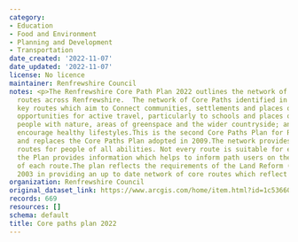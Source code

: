 ```yaml
---
category:
- Education
- Food and Environment
- Planning and Development
- Transportation
date_created: '2022-11-07'
date_updated: '2022-11-07'
license: No licence
maintainer: Renfrewshire Council
notes: <p>The Renfrewshire Core Path Plan 2022 outlines the network of key access
  routes across Renfrewshire.  The network of Core Paths identified in the Plan reflect
  key routes which aim to Connect communities, settlements and places of interest;Provide
  opportunities for active travel, particularly to schools and places of work;Connect
  people with nature, areas of greenspace and the wider countryside; andPromote and
  encourage healthy lifestyles.This is the second Core Paths Plan for Renfrewshire
  and replaces the Core Paths Plan adopted in 2009.The network provides a series of
  routes for people of all abilities. Not every route is suitable for everyone and
  the Plan provides information which helps to inform path users on the characteristics
  of each route.The plan reflects the requirements of the Land Reform (Scotland) Act
  2003 in providing an up to date network of core routes which reflect current circumstances.</p>
organization: Renfrewshire Council
original_dataset_link: https://www.arcgis.com/home/item.html?id=1c53660545a6442c9ca0e6bd23d502dc
records: 669
resources: []
schema: default
title: Core paths plan 2022
---
```

